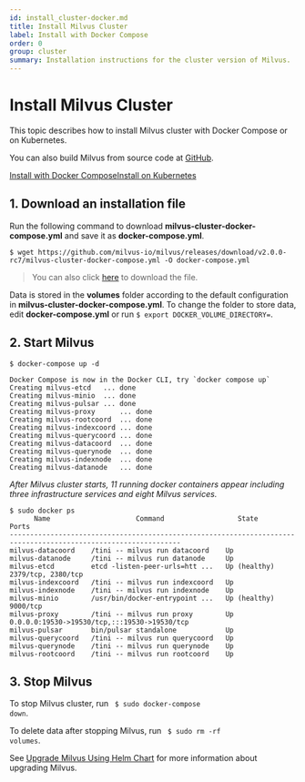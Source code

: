 ```yaml
---
id: install_cluster-docker.md
title: Install Milvus Cluster
label: Install with Docker Compose
order: 0
group: cluster
summary: Installation instructions for the cluster version of Milvus.
---
```


# Install Milvus Cluster

This topic describes how to install Milvus cluster with Docker Compose or on Kubernetes.

You can also build Milvus from source code at [GitHub](https://github.com/milvus-io/milvus#to-start-developing-milvus).


<div class="tab-wrapper"><a href="install_cluster-docker.md" class='active '>Install with Docker Compose</a><a href="install_cluster-helm.md" class=''>Install on Kubernetes</a></div>


## 1. Download an installation file


Run the following command to download **milvus-cluster-docker-compose.yml** and save it as **docker-compose.yml**.

```
$ wget https://github.com/milvus-io/milvus/releases/download/v2.0.0-rc7/milvus-cluster-docker-compose.yml -O docker-compose.yml
```
> You can also click [here](https://github.com/milvus-io/milvus/releases/download/v2.0.0-rc7/milvus-cluster-docker-compose.yml) to download the file.

<div class="alert note">
Data is stored in the <b>volumes</b> folder according to the default configuration in <b>milvus-cluster-docker-compose.yml</b>. To change the folder to store data, edit <b>docker-compose.yml</b> or run <code>$ export DOCKER_VOLUME_DIRECTORY=</code>.
</div>

## 2. Start Milvus
```Shell
$ docker-compose up -d
```

```Text
Docker Compose is now in the Docker CLI, try `docker compose up`
Creating milvus-etcd   ... done
Creating milvus-minio  ... done
Creating milvus-pulsar ... done
Creating milvus-proxy      ... done
Creating milvus-rootcoord  ... done
Creating milvus-indexcoord ... done
Creating milvus-querycoord ... done
Creating milvus-datacoord  ... done
Creating milvus-querynode  ... done
Creating milvus-indexnode  ... done
Creating milvus-datanode   ... done
```

*After Milvus cluster starts, 11 running docker containers appear including three infrastructure services and eight Milvus services.*

```
$ sudo docker ps
      Name                     Command                  State                          Ports
----------------------------------------------------------------------------------------------------------------
milvus-datacoord    /tini -- milvus run datacoord    Up
milvus-datanode     /tini -- milvus run datanode     Up
milvus-etcd         etcd -listen-peer-urls=htt ...   Up (healthy)   2379/tcp, 2380/tcp
milvus-indexcoord   /tini -- milvus run indexcoord   Up
milvus-indexnode    /tini -- milvus run indexnode    Up
milvus-minio        /usr/bin/docker-entrypoint ...   Up (healthy)   9000/tcp
milvus-proxy        /tini -- milvus run proxy        Up             0.0.0.0:19530->19530/tcp,:::19530->19530/tcp
milvus-pulsar       bin/pulsar standalone            Up
milvus-querycoord   /tini -- milvus run querycoord   Up
milvus-querynode    /tini -- milvus run querynode    Up
milvus-rootcoord    /tini -- milvus run rootcoord    Up
```
## 3. Stop Milvus

To stop Milvus cluster, run <code> $ sudo docker-compose down</code>.

To delete data after stopping Milvus, run <code> $ sudo rm -rf  volumes</code>.

<div class="alert note">
See <a href="upgrade.md">Upgrade Milvus Using Helm Chart</a> for more information about upgrading Milvus.
</div>
